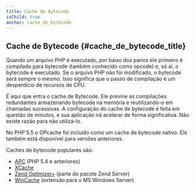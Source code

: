 ```yaml
---
title: Cache de Bytecode
isChild: true
anchor: cache_de_bytecode
---
```


## Cache de Bytecode {#cache_de_bytecode_title}

Quando um arquivo PHP é executado, por baixo dos panos ele primeiro é compilado para bytecode (também conhecido como
opcode) e, só aí, o bytecode é executado.  Se o arquivo PHP não foi modificado, o bytecode será sempre o mesmo. Isso
significa que o passo de compilação é um desperdício de recursos de CPU.

É aqui que entra o cache de Bytecode. Ele previne as compilações redundantes armazenando bytecode na memória e
reutilizando-o em chamadas sucessivas. A configuração do cache de bytecode é feita em questão de minutos, e sua
aplicação irá acelerar de forma significativa. Não existe razão para não utilizá-lo.

No PHP 5.5 o OPcache foi incluído como um cache de bytecode nativo. Ele também está disponível para versões anteriores.

Caches de bytecode populares são:

* [APC](http://php.net/manual/en/book.apc.php)  (PHP 5.4 e anteriores)
* [XCache](http://xcache.lighttpd.net/)
* [Zend Optimizer+](http://www.zend.com/products/server/) (parte do pacote Zend Server)
* [WinCache](http://www.iis.net/download/wincacheforphp) (extensão para o MS Windows Server)
